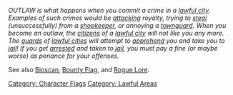 *OUTLAW is what happens when you commit a crime in a [lawful
city](:Category:_Lawful_Areas.md "wikilink"). Examples of such crimes
would be [attacking](Kill.md "wikilink") royalty, trying to
[steal](Steal.md "wikilink") (unsuccessfully) from a
[shopkeeper](:Category:_Shopkeepers.md "wikilink"), or annoying a
[townguard](Townguard_Mobs.md "wikilink"). When you become an outlaw,
the [citizens](Citizen_Mobs.md "wikilink") of a [lawful
city](:Category:_Lawful_Areas.md "wikilink") will not like you any more.
The [guards](Townguard_Mobs.md "wikilink") of [lawful
cities](:Category:_Lawful_Areas.md "wikilink") will attempt to
[apprehend](Arrests.md "wikilink") you and take you to
[jail](Jail_Rooms.md "wikilink")! If you get
[arrested](Arrests.md "wikilink") and taken to
[jail](Jail_Rooms.md "wikilink"), you must pay a fine (or maybe worse)
as penance for your offenses.*

See also [Bioscan](Bioscan.md "wikilink"), [Bounty
Flag](Bounty_Flag.md "wikilink"), and [Rogue
Lore](Rogue_Lore.md "wikilink").

[Category: Character Flags](Category:_Character_Flags "wikilink")
[Category: Lawful Areas](Category:_Lawful_Areas "wikilink")
